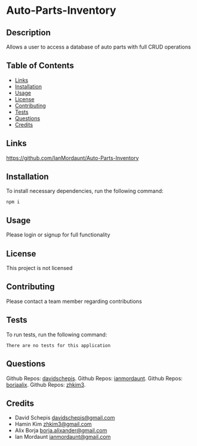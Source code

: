 # Auto-Parts-Inventory

## Description
Allows a user to access a database of auto parts with full CRUD operations

## Table of Contents

- [Links](#links)
- [Installation](#installation)
- [Usage](#usage)
- [License](#license)
- [Contributing](#contributing)
- [Tests](#tests)
- [Questions](#questions)
- [Credits](#credits)

 ## Links
https://github.com/IanMordaunt/Auto-Parts-Inventory



 ## Installation
To install necessary dependencies, run the following command:

```
npm i
```

 ## Usage
Please login or signup for full functionality

 ## License
This project is not licensed

 ## Contributing
Please contact a team member regarding contributions

 ## Tests
To run tests, run the following command:

```
There are no tests for this application
```

 ## Questions
Github Repos: [davidschepis](https://github.com/davidschepis).
Github Repos: [ianmordaunt](https://github.com/IanMordaunt).
Github Repos: [borjaalix](https://github.com/borjaalix).
Github Repos: [zhkim3](https://github.com/zhkim3).

 ## Credits
*  David Schepis [davidschepis@gmail.com](mailto:davidschepis@gmail.com)
*  Hamin Kim [zhkim3@gmail.com](mailto:zhkim3@gmail.com)
*  Alix Borja [borja.alixander@gmail.com](mailto:borja.alixander@gmail.com)
*  Ian Mordaunt [ianmordaunt@gmail.com](mailto:ianmordaunt@gmail.com)
